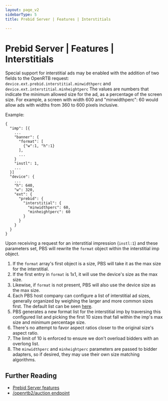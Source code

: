 ```yaml
---
layout: page_v2
sidebarType: 5
title: Prebid Server | Features | Interstitials

---
```


# Prebid Server | Features | Interstitials

Special support for interstitial ads may be enabled with the addition of two fields to the OpenRTB request: `device.ext.prebid.interstitial.minwidthperc`
and `device.ext.interstitial.minheightperc` The values are numbers that indicate the minimum allowed
size for the ad, as a percentage of the screen size. For example, a screen with width 600 and "minwidthperc": 60
would allow ads with widths from 360 to 600 pixels inclusive.

Example:

```
{
  "imp": [{
    ...
    "banner": {
      "format": [
        {"w":1, "h":1}
      ],
      ...
    }
    "instl": 1,
    ...
  }]
  "device": {
    ...
    "h": 640,
    "w": 320,
    "ext": {
      "prebid": {
        "interstitial": {
          "minwidthperc": 60,
          "minheightperc": 60
        }
      }
    }
  }
}
```

Upon receiving a request for an interstitial impression (`instl:1`) and these parameters set, PBS will rewrite the
`format` object within the interstitial imp object.

1. If the `format` array's first object is a size, PBS will take it as the max size for the interstitial.
2. If the first entry in `format` is 1x1, it will use the device's size as the max size.
3. Likewise, if `format` is not present, PBS will also use the device size as the max size.
4. Each PBS host company can configure a list of interstitial ad sizes, generally organized by weighing the larger and more common sizes first. The default list can be seen [here](https://github.com/prebid/prebid-server/blob/master/config/interstitial.go).
5. PBS generates a new format list for the interstitial imp by traversing this configured list and picking the first 10 sizes that fall within the imp's max size and minimum percentage size.
6. There's no attempt to favor aspect ratios closer to the original size's aspect ratio.
7. The limit of 10 is enforced to ensure we don't overload bidders with an overlong list.
8. The `minwidthperc` and `minheightperc` parameters are passed to bidder adapters, so if desired, they may use their own size matching algorithms.

## Further Reading

- [Prebid Server features](/prebid-server/features/pbs-feature-idx.html)
- [/openrtb2/auction endpoint](/prebid-server/endpoints/openrtb2/pbs-endpoint-auction.html)
